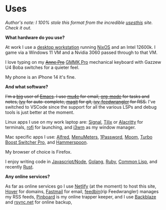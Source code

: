 # Uses

*Author's note: I 100% stole this format from the incredible [usesthis][uses] site. Check it out.*

**What hardware do you use?**

At work I use a [desktop workstation](/writing/new-workstation) running [NixOS](https://nixos.org/) and an Intel 12600k. I game via a Windows 11 VM and a Nvidia 3060 passed through to that VM.

I love typing on my <s>[Anne Pro](https://www.amazon.com/Anne-PRO-Mechanical-Keyboard-Programmable/dp/B07J4HH6YZ)</s> [GMMK Pro](https://www.pcgamingrace.com/products/glorious-gmmk-pro-75-barebone-black) mechanical keyboard with Gazzew U4 Boba switches for a quieter feel.

My phone is an iPhone 14 it's fine.

**And what software?**

<s>I'm a [big][dotfiles] user of [Emacs][emacs]. I use [mu4e](https://www.djcbsoftware.nl/code/mu/mu4e.html) for email, [org-mode](https://orgmode.org/) for tasks and notes, [Ivy](https://github.com/abo-abo/swiper) for auto-complete, [magit](https://magit.vc/) for git, [ivy-feedwrangler](/writing/introducing-ivy-feedwrangler) for RSS.</s> I've switched to VSCode since the support for all the various LSPs and debug tools is just better at the moment.

Linux apps I use on my work laptop are: [Signal](https://www.signal.org/), [Tilix](https://gnunn1.github.io/tilix-web/) or [Alacritty](https://github.com/jwilm/alacritty) for terminals, [rofi](https://github.com/davatorium/rofi) for launching, and [i3wm](https://github.com/i3/i3) as my window manager.

Mac specific apps I use: [Alfred](https://www.alfredapp.com/), [MenuMeters](https://github.com/yujitach/MenuMeters), [1Password](https://1password.com/), [Moom](https://manytricks.com/moom/), [Turbo Boost Switcher Pro](http://tbswitcher.rugarciap.com/), and [Hammerspoon](https://github.com/Hammerspoon/hammerspoon).

My browser of choice is Firefox.

I enjoy writing code in [Javascript/Node](https://nodejs.org/en/), [Golang](https://go.dev/), [Ruby](https://www.ruby-lang.org/en/), [Common Lisp](https://common-lisp.net/), and recently [Rust](https://www.rust-lang.org/).

**Any online services?**

As far as online services go I use [Netlify](https://www.netlify.com) (at the moment) to host this site, [Hover](https://hover.com/U84GCox3) for domains, [Fastmail](https://www.fastmail.com/?STKI=14274077) for email, [feedbin](https://feedbin.com)(rip Feedwrangler) manages my RSS feeds, [Pinboard](https://pinboard.in/u:asimpson) is my online trapper keeper, and I use [Backblaze](https://secure.backblaze.com/r/01c40o) and [rsync.net](https://www.rsync.net/) for online backup,

[uses]: https://usesthis.com/
[dotfiles]: https://github.com/asimpson/dotfiles/tree/master/emacs
[emacs]: https://www.gnu.org/software/emacs/
